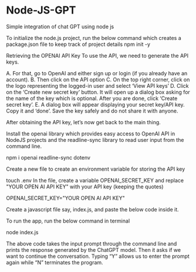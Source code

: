 # Node-JS-GPT
Simple integration of chat GPT using node js

To initialize the node.js project, run the below command which creates a package.json file to keep track of project details
npm init -y

Retrieving the OPENAI API Key
To use the API, we need to generate the API keys.

A. For that, go to OpenAI and either sign up or login (if you already have an account).
B. Then click on the API option
C. On the top right corner, click on the logo representing the logged-in user and select ‘View API keys’
D. Click on the ‘Create new secret key’ button. It will open up a dialog box asking for the name of the key which is optional. After you are done, click ‘Create secret key’.
E. A dialog box will appear displaying your secret key/API key. Copy it and ‘done’. Save the key safely and do not share it with anyone.

After obtaining the API key, let’s now get back to the main thing.

Install the openai library which provides easy access to OpenAI API in NodeJS projects and the readline-sync library to read user input from the command line.

npm i openai readline-sync dotenv

Create a new file to create an environment variable for storing the API key

touch .env
In the file, create a variable OPENAI_SECRET_KEY and replace "YOUR OPEN AI API KEY" with your API key (keeping the quotes)

OPENAI_SECRET_KEY="YOUR OPEN AI API KEY"

Create a javascript file say, index.js, and paste the below code inside it.

To run the app, run the below command in terminal

node index.js

The above code takes the input prompt through the command line and prints the response generated by the ChatGPT model. Then it asks if we want to continue the conversation. Typing “Y” allows us to enter the prompt again while “N” terminates the program.
